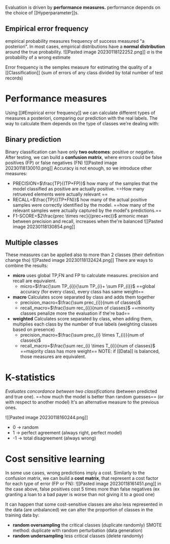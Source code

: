 Evaluation is driven by **performance measures.**
performance depends on the choice of [[Hyperparameter]]s.

## Empirical error frequency
empirical probability measures frequency of success measured "a posteriori". In most cases, empirical distributions have a **normal distribution** around the true probability.
![[Pasted image 20230118122252.png]]
$\alpha$ is the probability of a wrong estimate

Error frequency is the semples measure for estimating the quality of a [[Classification]] (sum of errors of any class divided by total number of test records)

# Performance measures
Using [[#Empirical error frequency]] we can calculate different types of measures a posteriori, comparing our prediction with the real labels.
The way to calculate them depends on the type of classes we're dealing with:
## Binary prediction
Binary classification can have only **two outcomes**: positive or negative.
After testing, we can build a **confusion matrix**, where errors could be false positives (FP) or false negatives (FN)
![[Pasted image 20230118130010.png]]
Accuracy is not enough, so we introduce other measures:
- PRECISION=$\frac{TP}{(TP+FP)}$
	how many of the samples that the model classified as positive are actually positive. 
	==How many retrueved elements were actually relevant ==
- RECALL=$\frac{TP}{(TP+FN)}$
	how many of the actual positive samples were correctly identified by the model. 
	==how many of the relevant samples were actually captured by the model's predictions.==
- F1-SCORE=$2\frac{prec \times rec}{(prec+rec)}$
	armonic mean between precision and recall, increases when the're balanced
![[Pasted image 20230118130854.png]]

## Multiple classes
These measures can be applied also to more than 2 classes (their definition change tho)
![[Pasted image 20230118132424.png]]
There are ways to combine the results:
- **micro**
	uses global TP,FN and FP to calculate measures.
	precision and recall are equivalent.
	- micro=$\frac{\sum TP_{i}}{\sum TP_{i}+ \sum FP_{i}}$
	==global accuracy (for every class), every class has same weight==
- **macro**
	Calculates score separated by class and adds them together
	- precision_macro=$\frac{\sum prec_{i}}{num of classes}$
	- recall_macro=$\frac{\sum rec_{i}}{num of classes}$
	==minority classes penalize more the evaluation if the're bad==
- **weighted**
	Calculates score separated by class, when adding them, multiplies each class by the number of true labels (weighting classes based on presence) 
	- precision_macro=$\frac{\sum prec_{i} \times T_{i}}{num of classes}$
	- recall_macro=$\frac{\sum rec_{i} \times T_{i}}{num of classes}$
	==majority class has more weight==
NOTE: if [[Data]] is balanced, those measures are equivalent.

# K-statistics
_Evaluates concordance between two classifications_ (between predicted and true one).
==how much the model is better than random guesses== (or with respect to another model)
It's an alternative measure to the previous ones.


![[Pasted image 20230118160244.png]]
- 0 -> random 
- 1 -> perfect agreement (always right, perfect model)
- -1 -> total disagreement (always wrong)

# Cost sensitive learning
In some use cases, wrong predictions imply a cost.
Similarly to the confusion matrix, we can build a **cost matrix**, that represent a cost factor for each type of error (FP or FN):
![[Pasted image 20230118161451.png]]
in the case above, false positives cost 5 times more than false negatives (ex granting a loan to a bad payer is worse than not giving it to a good one)

It can happen that some cost-sensitive classes are also less represented in the data (are unbalanced)
we can alter the proportion of classes in the training data by:
- **random oversampling** the critical classes (duplicate randomly)
	SMOTE method: duplicate with random perturbation (data generation)
- **random undersampling** less critical classes (delete randomly)

